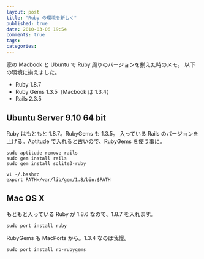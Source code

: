 ```yaml
---
layout: post
title: "Ruby の環境を新しく"
published: true
date: 2010-03-06 19:54
comments: true
tags:
categories:
---
```


家の Macbook と Ubuntu で Ruby 周りのバージョンを揃えた時のメモ。
以下の環境に揃えました。

- Ruby 1.8.7
- Ruby Gems 1.3.5（Macbook は 1.3.4）
- Rails 2.3.5

## Ubuntu Server 9.10 64 bit

Ruby はもともと 1.8.7。RubyGems も 1.3.5。
入っている Rails のバージョンを上げる。Aptitude で入れると古いので、RubyGems を使う事に。

```
sudo aptitude remove rails
sudo gem install rails
sudo gem install sqlite3-ruby

vi ~/.bashrc
export PATH=/var/lib/gem/1.8/bin:$PATH
```

## Mac OS X

もともと入っている Ruby が 1.8.6 なので、1.8.7 を入れます。

```
sudo port install ruby
```

RubyGems も MacPorts から。1.3.4 なのは我慢。

```
sudo port install rb-rubygems
```
